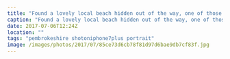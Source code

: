 ```yaml
---
title: "Found a lovely local beach hidden out of the way, one of those little gems. Just a pity the tide was coming in."
caption: "Found a lovely local beach hidden out of the way, one of those little gems. Just a pity the tide was coming in."
date: 2017-07-06T12:24Z
location: ""
tags: "pembrokeshire shotoniphone7plus portrait"
image: /images/photos/2017/07/85ce73d6cb78f81d97d6bae9db7cf83f.jpg
---
```

